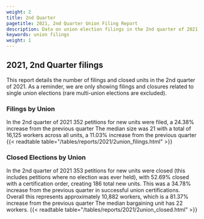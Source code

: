 ```yaml
---
weight: 2
title: 2nd Quarter
pagetitle: 2021, 2nd Quarter Union Filing Report
description: Data on union election filings in the 2nd quarter of 2021
keywords: union filings
weight: 1
---
```


## 2021, 2nd Quarter filings

This report details the number of filings and closed units in the 2nd quarter of 2021. As a reminder, we are only showing filings and closures related to single union elections (rare multi-union elections are excluded).

### Filings by Union
In the 2nd quarter of 2021 352 petitions for new units were filed, a 24.38% increase from the previous quarter The median size was 21 with a total of 16,125 workers across all units, a 11.03% increase from the previous quarter
{{< readtable table="/tables/reports/2021/2union_filings.html" >}}

### Closed Elections by Union
In the 2nd quarter of 2021 353 petitions for new units were closed (this includes petitions where no election was ever held), with 52.69% closed with a certification order, creating 186 total new units. This was a 34.78% increase from the previous quarter in successful union certifications. Overall this represents approximately 10,882 workers, which is a 81.37% increase from the previous quarter The median bargaining unit has 22 workers.
{{< readtable table="/tables/reports/2021/2union_closed.html" >}}
